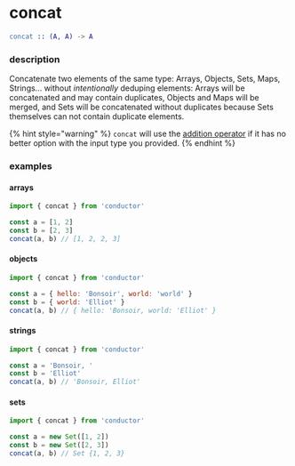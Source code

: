 # concat

```erlang
concat :: (A, A) -> A
```

### description

Concatenate two elements of the same type: Arrays, Objects, Sets, Maps, Strings... without _intentionally_ deduping elements: Arrays will be concatenated and may contain duplicates, Objects and Maps will be merged, and Sets will be concatenated without duplicates because Sets themselves can not contain duplicate elements.

{% hint style="warning" %}
`concat` will use the [addition operator](https://developer.mozilla.org/en-US/docs/Web/JavaScript/Reference/Operators/Arithmetic_Operators#Addition_%28%29) if it has no better option with the input type you provided.
{% endhint %}

### examples

#### arrays

```javascript
import { concat } from 'conductor'

const a = [1, 2]
const b = [2, 3]
concat(a, b) // [1, 2, 2, 3]
```

#### objects

```javascript
import { concat } from 'conductor'

const a = { hello: 'Bonsoir', world: 'world' }
const b = { world: 'Elliot' }
concat(a, b) // { hello: 'Bonsoir, world: 'Elliot' }
```

#### strings

```javascript
import { concat } from 'conductor'

const a = 'Bonsoir, '
const b = 'Elliot'
concat(a, b) // 'Bonsoir, Elliot'
```

#### sets

```javascript
import { concat } from 'conductor'

const a = new Set([1, 2])
const b = new Set([2, 3])
concat(a, b) // Set {1, 2, 3}
```

